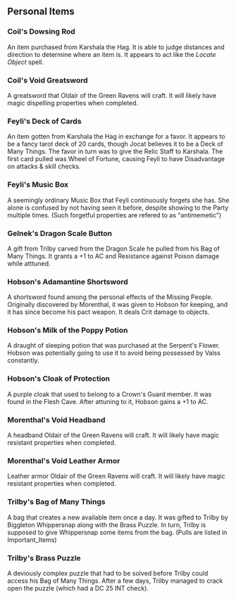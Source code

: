 ## Personal Items

### Coil's Dowsing Rod

An item purchased from Karshala the Hag. It is able to judge distances and direction to determine where an item is. It appears to act like the *Locate Object* spell.

### Coil's Void Greatsword

A greatsword that Oldair of the Green Ravens will craft. It will likely have magic dispelling properties when completed.

### Feyli's Deck of Cards

An item gotten from Karshala the Hag in exchange for a favor. It appears to be a fancy tarot deck of 20 cards, though Jocat believes it to be a Deck of Many Things. The favor in turn was to give the Relic Staff to Karshala. The first card pulled was Wheel of Fortune, causing Feyli to have Disadvantage on attacks & skill checks.

### Feyli's Music Box

A seemingly ordinary Music Box that Feyli continuously forgets she has. She alone is confused by not having seen it before, despite showing to the Party multiple times. (Such forgetful properties are refered to as "antimemetic")

### Gelnek's Dragon Scale Button

A gift from Trilby carved from the Dragon Scale he pulled from his Bag of Many Things. It grants a +1 to AC and Resistance against Poison damage while atttuned.

### Hobson's Adamantine Shortsword

A shortsword found among the personal effects of the Missing People. Originally discovered by Morenthal, it was given to Hobson for keeping, and it has since become his pact weapon. It deals Crit damage to objects.

### Hobson's Milk of the Poppy Potion

A draught of sleeping potion that was purchased at the Serpent's Flower. Hobson was potentially going to use it to avoid being possessed by Valss constantly.

### Hobson's Cloak of Protection

A purple cloak that used to belong to a Crown's Guard member. It was found in the Flesh Cave. After attuning to it, Hobson gains a +1 to AC.

### Morenthal's Void Headband

A headband Oldair of the Green Ravens will craft. It will likely have magic resistant properties when completed.

### Morenthal's Void Leather Armor

Leather armor Oldair of the Green Ravens will craft. It will likely have magic resistant properties when completed.

### Trilby's Bag of Many Things

A bag that creates a new available item once a day. It was gifted to Trilby by Biggleton Whippersnap along with the Brass Puzzle. In turn, Trilby is supposed to give Whippersnap some items from the bag. (Pulls are listed in Important_Items)

### Trilby's Brass Puzzle

A deviously complex puzzle that had to be solved before Trilby could access his Bag of Many Things. After a few days, Trilby managed to crack open the puzzle (which had a DC 25 INT check). 